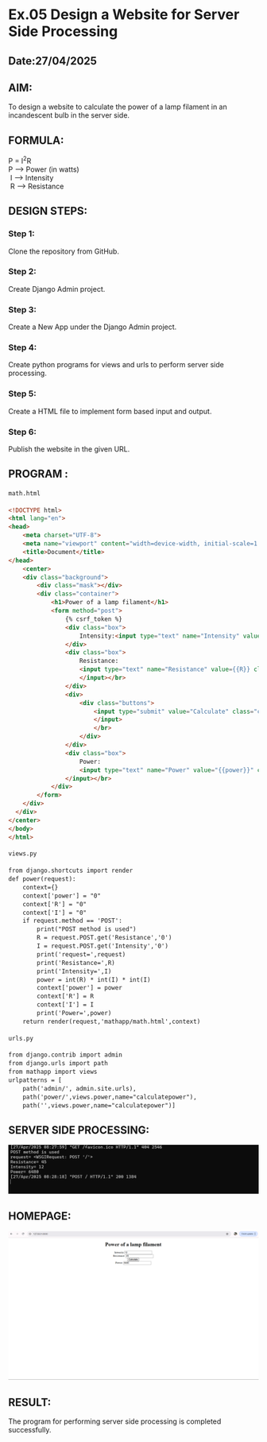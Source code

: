 # Ex.05 Design a Website for Server Side Processing
## Date:27/04/2025

## AIM:
 To design a website to calculate the power of a lamp filament in an incandescent bulb in the server side. 


## FORMULA:
P = I<sup>2</sup>R
<br> P --> Power (in watts)
<br> I --> Intensity
<br> R --> Resistance

## DESIGN STEPS:

### Step 1:
Clone the repository from GitHub.

### Step 2:
Create Django Admin project.

### Step 3:
Create a New App under the Django Admin project.

### Step 4:
Create python programs for views and urls to perform server side processing.

### Step 5:
Create a HTML file to implement form based input and output.

### Step 6:
Publish the website in the given URL.

## PROGRAM :
``` html
math.html

<!DOCTYPE html>
<html lang="en">
<head>
    <meta charset="UTF-8">
    <meta name="viewport" content="width=device-width, initial-scale=1.0">
    <title>Document</title>
</head>
    <center>
    <div class="background">
        <div class="mask"></div>
        <div class="container">
            <h1>Power of a lamp filament</h1>
            <form method="post">
                {% csrf_token %}
                <div class="box">
                    Intensity:<input type="text" name="Intensity" value="{{I}}" class="intensity"></input></br>
                </div>
                <div class="box">
                    Resistance:
                    <input type="text" name="Resistance" value={{R}} class="resistance">
                    </input></br>
                </div>
                <div>
                    <div class="buttons">
                        <input type="submit" value="Calculate" class="cal">
                        </input>
                        </br>
                    </div>
                </div>
                <div class="box">
                    Power:
                    <input type="text" name="Power" value="{{power}}" class="power">
                </input></br>
            </div>
        </form>
    </div>
  </div>
</center>
</body>
</html>

views.py

from django.shortcuts import render 
def power(request): 
    context={} 
    context['power'] = "0" 
    context['R'] = "0" 
    context['I'] = "0" 
    if request.method == 'POST': 
        print("POST method is used")
        R = request.POST.get('Resistance','0')
        I = request.POST.get('Intensity','0')
        print('request=',request) 
        print('Resistance=',R) 
        print('Intensity=',I) 
        power = int(R) * int(I) * int(I)
        context['power'] = power
        context['R'] = R
        context['I'] = I
        print('Power=',power) 
    return render(request,'mathapp/math.html',context)

urls.py

from django.contrib import admin 
from django.urls import path 
from mathapp import views 
urlpatterns = [ 
    path('admin/', admin.site.urls), 
    path('power/',views.power,name="calculatepower"),
    path('',views.power,name="calculatepower")] 

```


## SERVER SIDE PROCESSING:

![OUTPUT](./img1.png)
## HOMEPAGE:
![OUTPUT](./img2.png)


## RESULT:
The program for performing server side processing is completed successfully.
